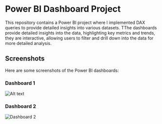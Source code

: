 # Power BI Dashboard Project

This repository contains a Power BI project where I implemented DAX queries to provide detailed insights into various datasets. TThe dashboards provide detailed insights into the data, highlighting key metrics and trends, they are interactive, allowing users to filter and drill down into the data for more detailed analysis.

## Screenshots

Here are some screenshots of the Power BI dashboards:

### Dashboard 1
![Alt text](https://i.ibb.co/T2pQNrb/Powerbi1.png)

### Dashboard 2
![Dashboard 2](https://i.ibb.co/CQm5hHb/Powerbi2.png)


